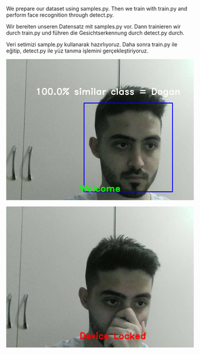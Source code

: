 We prepare our dataset using samples.py. Then we train with train.py and perform face recognition through detect.py.




Wir bereiten unseren Datensatz mit samples.py vor. Dann trainieren wir durch train.py und führen die Gesichtserkennung durch detect.py durch.




Veri setimizi sample.py kullanarak hazırlıyoruz. Daha sonra train.py ile eğitip, detect.py ile yüz tanıma işlemini gerçekleştiriyoruz.



![](Img/Desktop_220526_0903.jpg)

![](Img/Desktop_220526_0801_1.jpg)
